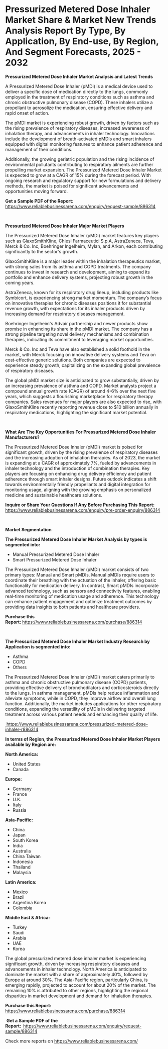 <p><h1>Pressurized Metered Dose Inhaler Market Share & Market New Trends Analysis Report By Type, By Application, By End-use, By Region, And Segment Forecasts, 2025 - 2032</h1></p><p><strong>Pressurized Metered Dose Inhaler Market Analysis and Latest Trends</strong></p>
<p><p>A Pressurized Metered Dose Inhaler (pMDI) is a medical device used to deliver a specific dose of medication directly to the lungs, commonly employed in the treatment of respiratory conditions such as asthma and chronic obstructive pulmonary disease (COPD). These inhalers utilize a propellant to aerosolize the medication, ensuring effective delivery and rapid onset of action.</p><p>The pMDI market is experiencing robust growth, driven by factors such as the rising prevalence of respiratory diseases, increased awareness of inhalation therapy, and advancements in inhaler technology. Innovations include the development of breath-activated pMDIs and smart inhalers equipped with digital monitoring features to enhance patient adherence and management of their conditions. </p><p>Additionally, the growing geriatric population and the rising incidence of environmental pollutants contributing to respiratory ailments are further propelling market expansion. The Pressurized Metered Dose Inhaler Market is expected to grow at a CAGR of 15% during the forecast period. With ongoing research and regulatory support for new formulations and delivery methods, the market is poised for significant advancements and opportunities moving forward.</p></p>
<p><strong>Get a Sample PDF of the Report:&nbsp;</strong> <a href="https://www.reliablebusinessarena.com/enquiry/request-sample/886314?utm_campaign=2033&utm_medium=2&utm_source=Github&utm_content=ia&utm_term=04032025&utm_id=pressurized-metered-dose-inhaler">https://www.reliablebusinessarena.com/enquiry/request-sample/886314</a></p>
<p>&nbsp;</p>
<p><strong>Pressurized Metered Dose Inhaler Major Market Players</strong></p>
<p><p>The Pressurized Metered Dose Inhaler (pMDI) market features key players such as GlaxoSmithKline, Chiesi Farmaceutici S.p.A, AstraZeneca, Teva, Merck & Co. Inc, Boehringer Ingelheim, Mylan, and Arkon, each contributing significantly to the sector's growth.</p><p>GlaxoSmithKline is a major leader within the inhalation therapeutics market, with strong sales from its asthma and COPD treatments. The company continues to invest in research and development, aiming to expand its portfolio and enhance delivery systems, projecting robust growth in the coming years.</p><p>AstraZeneca, known for its respiratory drug lineup, including products like Symbicort, is experiencing strong market momentum. The company’s focus on innovative therapies for chronic diseases positions it for substantial revenue growth, with expectations for its inhaler products driven by increasing demand for respiratory diseases management.</p><p>Boehringer Ingelheim's Advair partnership and newer products show promise in enhancing its share in the pMDI market. The company has a strong pipeline targeting novel delivery mechanisms and combination therapies, indicating its commitment to leveraging market opportunities.</p><p>Merck & Co. Inc and Teva have also established a solid foothold in the market, with Merck focusing on innovative delivery systems and Teva on cost-effective generic solutions. Both companies are expected to experience steady growth, capitalizing on the expanding global prevalence of respiratory diseases.</p><p>The global pMDI market size is anticipated to grow substantially, driven by an increasing prevalence of asthma and COPD. Market analysts project a compound annual growth rate (CAGR) of around 4-6% over the next five years, which suggests a flourishing marketplace for respiratory therapy companies. Sales revenues for major players are also expected to rise, with GlaxoSmithKline recently reporting revenue close to $10 billion annually in respiratory medications, highlighting the significant market potential.</p></p>
<p>&nbsp;</p>
<p><strong>What Are The Key Opportunities For Pressurized Metered Dose Inhaler Manufacturers?</strong></p>
<p><p>The Pressurized Metered Dose Inhaler (pMDI) market is poised for significant growth, driven by the rising prevalence of respiratory diseases and the increasing adoption of inhalation therapies. As of 2023, the market is expanding at a CAGR of approximately 7%, fueled by advancements in inhaler technology and the introduction of combination therapies. Key players are focusing on enhancing drug delivery efficiency and patient adherence through smart inhaler designs. Future outlook indicates a shift towards environmentally friendly propellants and digital integration for monitoring usage, aligning with the growing emphasis on personalized medicine and sustainable healthcare solutions.</p></p>
<p><strong>Inquire or Share Your Questions If Any Before Purchasing This Report:</strong> <a href="https://www.reliablebusinessarena.com/enquiry/pre-order-enquiry/886314?utm_campaign=2033&utm_medium=2&utm_source=Github&utm_content=ia&utm_term=04032025&utm_id=pressurized-metered-dose-inhaler">https://www.reliablebusinessarena.com/enquiry/pre-order-enquiry/886314</a></p>
<p>&nbsp;</p>
<p><strong>Market Segmentation</strong></p>
<p><strong>The Pressurized Metered Dose Inhaler Market Analysis by types is segmented into:</strong></p>
<p><ul><li>Manual Pressurized Metered Dose Inhaler</li><li>Smart Pressurized Metered Dose Inhaler</li></ul></p>
<p><p>The Pressurized Metered Dose Inhaler (pMDI) market consists of two primary types: Manual and Smart pMDIs. Manual pMDIs require users to coordinate their breathing with the actuation of the inhaler, offering basic functionality for medication delivery. In contrast, Smart pMDIs incorporate advanced technology, such as sensors and connectivity features, enabling real-time monitoring of medication usage and adherence. This technology can enhance patient engagement and optimize treatment outcomes by providing data insights to both patients and healthcare providers.</p></p>
<p><strong>Purchase this Report:&nbsp;</strong><a href="https://www.reliablebusinessarena.com/purchase/886314?utm_campaign=2033&utm_medium=2&utm_source=Github&utm_content=ia&utm_term=04032025&utm_id=pressurized-metered-dose-inhaler">https://www.reliablebusinessarena.com/purchase/886314</a></p>
<p>&nbsp;</p>
<p><strong>The Pressurized Metered Dose Inhaler Market Industry Research by Application is segmented into:</strong></p>
<p><ul><li>Asthma</li><li>COPD</li><li>Others</li></ul></p>
<p><p>The Pressurized Metered Dose Inhaler (pMDI) market caters primarily to asthma and chronic obstructive pulmonary disease (COPD) patients, providing effective delivery of bronchodilators and corticosteroids directly to the lungs. In asthma management, pMDIs help reduce inflammation and alleviate symptoms, while in COPD, they improve airflow and overall lung function. Additionally, the market includes applications for other respiratory conditions, expanding the versatility of pMDIs in delivering targeted treatment across various patient needs and enhancing their quality of life.</p></p>
<p><a href="https://www.reliablebusinessarena.com/pressurized-metered-dose-inhaler-r886314?utm_campaign=2033&utm_medium=2&utm_source=Github&utm_content=ia&utm_term=04032025&utm_id=pressurized-metered-dose-inhaler">&nbsp;https://www.reliablebusinessarena.com/pressurized-metered-dose-inhaler-r886314</a></p>
<p><strong>In terms of Region, the Pressurized Metered Dose Inhaler Market Players available by Region are:</strong></p>
<p>
    <p> <strong> North America: </strong>
        <ul>
            <li>United States</li>
            <li>Canada</li>
        </ul>
        </p> 
    <p> <strong> Europe: </strong>
        <ul>
            <li>Germany</li>
            <li>France</li>
            <li>U.K.</li>
            <li>Italy</li>
            <li>Russia</li>
        </ul>
        </p> 
    <p> <strong> Asia-Pacific: </strong>
        <ul>
            <li>China</li>
            <li>Japan</li>
            <li>South Korea</li>
            <li>India</li>
            <li>Australia</li>
            <li>China Taiwan</li>
            <li>Indonesia</li>
            <li>Thailand</li>
            <li>Malaysia</li>
        </ul>
        </p> 
    <p> <strong> Latin America: </strong>
        <ul>
            <li>Mexico</li>
            <li>Brazil</li>
            <li>Argentina Korea</li>
            <li>Colombia</li>
        </ul>
        </p> 
    <p> <strong> Middle East & Africa: </strong>
        <ul>
            <li>Turkey</li>
            <li>Saudi</li>
            <li>Arabia</li>
            <li>UAE</li>
            <li>Korea</li>
        </ul>
    </p>
    </p>
<p><p>The global pressurized metered dose inhaler market is experiencing significant growth, driven by increasing respiratory diseases and advancements in inhaler technology. North America is anticipated to dominate the market with a share of approximately 40%, followed by Europe at around 30%. The Asia-Pacific region, particularly China, is emerging rapidly, projected to account for about 20% of the market. The remaining 10% is attributed to other regions, highlighting the regional disparities in market development and demand for inhalation therapies.</p></p>
<p><strong>Purchase this Report: </strong><a href="https://www.reliablebusinessarena.com/purchase/886314?utm_campaign=2033&utm_medium=2&utm_source=Github&utm_content=ia&utm_term=04032025&utm_id=pressurized-metered-dose-inhaler">https://www.reliablebusinessarena.com/purchase/886314</a></p>
<p>&nbsp;<strong>Get a Sample PDF of the Report:&nbsp;&nbsp;</strong><a href="https://www.reliablebusinessarena.com/enquiry/request-sample/886314?utm_campaign=2033&utm_medium=2&utm_source=Github&utm_content=ia&utm_term=04032025&utm_id=pressurized-metered-dose-inhaler">https://www.reliablebusinessarena.com/enquiry/request-sample/886314</a></p>
<p><strong></strong></p>
<p>Check more reports on <a href="https://www.reliablebusinessarena.com/?utm_campaign=2033&utm_medium=2&utm_source=Github&utm_content=ia&utm_term=04032025&utm_id=pressurized-metered-dose-inhaler">https://www.reliablebusinessarena.com/</a></p>